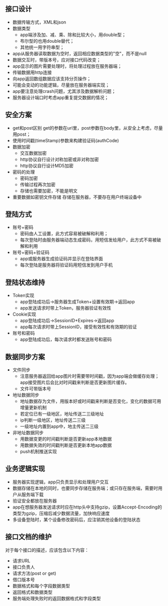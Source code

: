 ## 接口设计
- 数据传输方式，XML和json
- 数据类型
    - app端涉及加、减、乘、除和比较大小，用double型；   
    - 布尔型的也用double替代；
    - 其他统一用字符串型；
- app从服务器读取数据为空时，返回相应数据类型的"空"，而不是null
- 数据交互时，带版本号，应对接口代码改变；
- app显示的图片需要处理时，将处理过程放在服务器端；
- 传输数据用http连接
- 向app返回数组数据应该支持分页操作；
- 可能会变动的功能逻辑，尽量放在服务器端实现；
- app要注意处理crash问题，尤其涉及数据解析问题；
- 服务器设计端口时考虑app重复提交数据的情况；


## 安全方案
- get和post区别
    get的参数在url里，post参数在body里，从安全上考虑，尽量用post；
- 使用时间戳(timeStamp)参数来构建验证码(authCode)
- 数据加密
    - 交互数据加密
    - http协议自行设计对称加密或非对称加密
    - http协议自行设计MD5加密
- 密码的处理
    - 密码加密
    - 传输过程再次加密
    - 存储也需要加密，不能是明文
- 重要数据如密钥文件存储
    存储在服务器，不要存在用户终端设备中

## 登陆方式
- 账号+密码
    - 密码由人工设置，此方式容易被破解和利用；
    - 每次登陆时由服务器端动态生成密码，用短信发给用户，此方式不易被破解和利用
- 账号+密码+验证码
    - app或服务器生成验证码并显示在登陆界面
    - 每次登陆是服务器将验证码用短信发到用户手机

## 登陆状态维持
- Token实现
    - app登陆成功后->服务器生成Token+设置有效期->返回app
    - app发送请求时带上Token，服务器验证有效性
- Cookie实现
    - app登陆成功后->SessionID+Expires->返回app
    - app每次请求时带上SessionID，接受有效性和有效期的验证
- 账号和密码
    - app登陆成功后，每次请求时都发送账号和密码

## 数据同步方案
- 文件同步   
    - 注意服务器返回给app图片时需要带时间戳，因为app端会做缓存处理；app接受图片后会比对时间戳来判断是否更新图片缓存。
    - 文件可带版本号
- 地址数据同步   
    - 地址数据存为文件，用版本好或时间戳来判断是否变化，变化的数据可用增量更新机制
    - 若定位已有一级地区，地址传送二三级地址
    - ip判断一级地区，地址传送二三级
    - 一级地址内置到app中，地主传送二三级
- 非地址数据同步
    - 用数据变更的时间戳判断是否更新app本地数据
    - 用数据失效的时间戳判断是否更新本地app数据
    - push机制推送实现

## 业务逻辑实现

- 服务器实现逻辑，app只负责显示和处理用户交互
- 数据存储在本地的同时，也要同步存储在服务端；或只存在服务端，需要时用户从服务端下载
- 验证安全都放在服务器
- app在想服务器发送请求时应在http头中支持gzip，设置Accept-Encoding的类型为gzip，压缩后减少数据流量，加快响应速度
- 多设备登陆时，某个设备修改密码后，应注销其他设备的登陆状态

## 接口文档的维护
对于每个接口的描述，应该包含以下内容：
- 请求URL
- 接口负责人
- 请求方法(post or get)
- 借口版本号
- 数据格式和每个字段数据类型
- 返回格式和数据类型
- 服务端处理失败时的返回数据格式和字段类型





